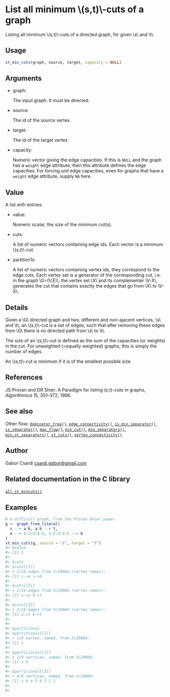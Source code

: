 # List all minimum \\(s,t)\\-cuts of a graph

Listing all minimum \\(s,t)\\-cuts of a directed graph, for given \\s\\
and \\t\\.

## Usage

``` r
st_min_cuts(graph, source, target, capacity = NULL)
```

## Arguments

- graph:

  The input graph. It must be directed.

- source:

  The id of the source vertex.

- target:

  The id of the target vertex.

- capacity:

  Numeric vector giving the edge capacities. If this is `NULL` and the
  graph has a `weight` edge attribute, then this attribute defines the
  edge capacities. For forcing unit edge capacities, even for graphs
  that have a `weight` edge attribute, supply `NA` here.

## Value

A list with entries:

- value:

  Numeric scalar, the size of the minimum cut(s).

- cuts:

  A list of numeric vectors containing edge ids. Each vector is a
  minimum \\(s,t)\\-cut.

- partition1s:

  A list of numeric vectors containing vertex ids, they correspond to
  the edge cuts. Each vertex set is a generator of the corresponding
  cut, i.e. in the graph \\G=(V,E)\\, the vertex set \\X\\ and its
  complementer \\V-X\\, generates the cut that contains exactly the
  edges that go from \\X\\ to \\V-X\\.

## Details

Given a \\G\\ directed graph and two, different and non-ajacent
vertices, \\s\\ and \\t\\, an \\(s,t)\\-cut is a set of edges, such that
after removing these edges from \\G\\ there is no directed path from
\\s\\ to \\t\\.

The size of an \\(s,t)\\-cut is defined as the sum of the capacities (or
weights) in the cut. For unweighted (=equally weighted) graphs, this is
simply the number of edges.

An \\(s,t)\\-cut is minimum if it is of the smallest possible size.

## References

JS Provan and DR Shier: A Paradigm for listing (s,t)-cuts in graphs,
*Algorithmica* 15, 351–372, 1996.

## See also

Other flow:
[`dominator_tree()`](https://r.igraph.org/reference/dominator_tree.md),
[`edge_connectivity()`](https://r.igraph.org/reference/edge_connectivity.md),
[`is_min_separator()`](https://r.igraph.org/reference/is_min_separator.md),
[`is_separator()`](https://r.igraph.org/reference/is_separator.md),
[`max_flow()`](https://r.igraph.org/reference/max_flow.md),
[`min_cut()`](https://r.igraph.org/reference/min_cut.md),
[`min_separators()`](https://r.igraph.org/reference/min_separators.md),
[`min_st_separators()`](https://r.igraph.org/reference/min_st_separators.md),
[`st_cuts()`](https://r.igraph.org/reference/st_cuts.md),
[`vertex_connectivity()`](https://r.igraph.org/reference/vertex_connectivity.md)

## Author

Gabor Csardi <csardi.gabor@gmail.com>

## Related documentation in the C library

[`all_st_mincuts()`](https://igraph.org/c/html/latest/igraph-Flows.html#igraph_all_st_mincuts).

## Examples

``` r
# A difficult graph, from the Provan-Shier paper
g <- graph_from_literal(
  s --+ a:b, a:b --+ t,
  a --+ 1:2:3:4:5, 1:2:3:4:5 --+ b
)
st_min_cuts(g, source = "s", target = "t")
#> $value
#> [1] 2
#> 
#> $cuts
#> $cuts[[1]]
#> + 2/14 edges from 5c2900d (vertex names):
#> [1] s->a s->b
#> 
#> $cuts[[2]]
#> + 2/14 edges from 5c2900d (vertex names):
#> [1] s->a b->t
#> 
#> $cuts[[3]]
#> + 2/14 edges from 5c2900d (vertex names):
#> [1] a->t b->t
#> 
#> 
#> $partition1s
#> $partition1s[[1]]
#> + 1/9 vertex, named, from 5c2900d:
#> [1] s
#> 
#> $partition1s[[2]]
#> + 2/9 vertices, named, from 5c2900d:
#> [1] s b
#> 
#> $partition1s[[3]]
#> + 8/9 vertices, named, from 5c2900d:
#> [1] s b a 5 4 3 2 1
#> 
#> 
```
